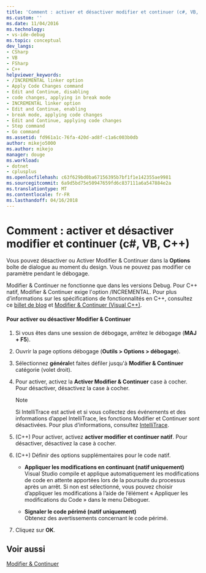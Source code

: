 ```yaml
---
title: 'Comment : activer et désactiver modifier et continuer (c#, VB, C++) | Documents Microsoft'
ms.custom: ''
ms.date: 11/04/2016
ms.technology:
- vs-ide-debug
ms.topic: conceptual
dev_langs:
- CSharp
- VB
- FSharp
- C++
helpviewer_keywords:
- /INCREMENTAL linker option
- Apply Code Changes command
- Edit and Continue, disabling
- code changes, applying in break mode
- INCREMENTAL linker option
- Edit and Continue, enabling
- break mode, applying code changes
- Edit and Continue, applying code changes
- Step command
- Go command
ms.assetid: fd961a1c-76fa-420d-ad8f-c1a6c003b0db
author: mikejo5000
ms.author: mikejo
manager: douge
ms.workload:
- dotnet
- cplusplus
ms.openlocfilehash: c63f629bd0ba67156395b7bf1f1e142355ae9981
ms.sourcegitcommit: 6a9d5bd75e50947659fd6c837111a6a547884e2a
ms.translationtype: MT
ms.contentlocale: fr-FR
ms.lasthandoff: 04/16/2018
---
```

# <a name="how-to-enable-and-disable-edit-and-continue-c-vb-c"></a>Comment : activer et désactiver modifier et continuer (c#, VB, C++)
Vous pouvez désactiver ou Activer Modifier & Continuer dans la **Options** boîte de dialogue au moment du design. Vous ne pouvez pas modifier ce paramètre pendant le débogage.  
  
Modifier & Continuer ne fonctionne que dans les versions Debug. Pour C++ natif, Modifier & Continuer exige l'option /INCREMENTAL. Pour plus d’informations sur les spécifications de fonctionnalités en C++, consultez ce [billet de blog](https://blogs.msdn.microsoft.com/vcblog/2016/07/01/c-edit-and-continue-in-visual-studio-2015-update-3/) et [Modifier & Continuer (Visual C++)](../debugger/edit-and-continue-visual-cpp.md).
  
#### <a name="to-enabledisable-edit-and-continue"></a>Pour activer ou désactiver Modifier & Continuer  
  
1.  Si vous êtes dans une session de débogage, arrêtez le débogage (**MAJ + F5**).

2.  Ouvrir la page options débogage (**Outils > Options > débogage**).
  
3.  Sélectionnez **général**et faites défiler jusqu'à **Modifier & Continuer** catégorie (volet droit).  
  
4.  Pour activer, activez la **Activer Modifier & Continuer** case à cocher. Pour désactiver, désactivez la case à cocher.  
  
    > [!NOTE]
    >  Si IntelliTrace est activé et si vous collectez des événements et des informations d’appel IntelliTrace, les fonctions Modifier et Continuer sont désactivées. Pour plus d’informations, consultez [IntelliTrace](../debugger/intellitrace.md).

5. (C++) Pour activer, activez **activer modifier et continuer natif**. Pour désactiver, désactivez la case à cocher.

6. (C++) Définir des options supplémentaires pour le code natif.

    - **Appliquer les modifications en continuant (natif uniquement)**  
        Visual Studio compile et applique automatiquement les modifications de code en attente apportées lors de la poursuite du processus après un arrêt. Si non est sélectionné, vous pouvez choisir d’appliquer les modifications à l’aide de l’élément « Appliquer les modifications du Code » dans le menu Déboguer.  
  
    - **Signaler le code périmé (natif uniquement)**  
        Obtenez des avertissements concernant le code périmé. 
  
7.  Cliquez sur **OK**.    
  
## <a name="see-also"></a>Voir aussi  
 [Modifier & Continuer](../debugger/edit-and-continue.md)